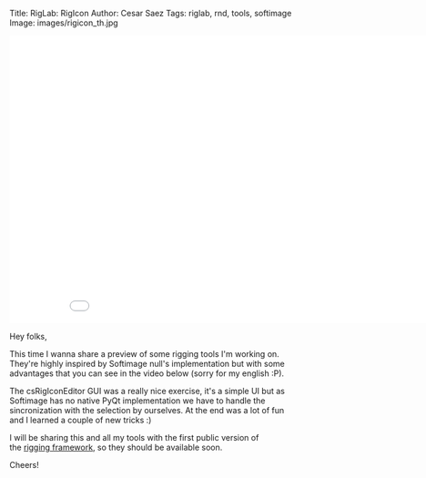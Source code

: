 Title: RigLab: RigIcon
Author: Cesar Saez
Tags: riglab, rnd, tools, softimage
Image: images/rigicon_th.jpg

<div class="flex-video widescreen">
    <iframe src="//player.vimeo.com/video/56682095?title=0&amp;byline=0&amp;portrait=0" width="900" height="506" frameborder="0" webkitallowfullscreen mozallowfullscreen allowfullscreen></iframe>
</div>

Hey folks,

This time I wanna share a preview of some rigging tools I'm working on.
They're highly inspired by Softimage null's implementation but with some
advantages that you can see in the video below (sorry for my english
:P).

The csRigIconEditor GUI was a really nice exercise, it's a simple UI but
as Softimage has no native PyQt implementation we have to handle the
sincronization with the selection by ourselves. At the end was a lot of
fun and I learned a couple of new tricks :)

I will be sharing this and all my tools with the first public version of
the [rigging framework][1], so they should be available soon.

Cheers!


[1]: http://csaez.blogspot.com.es/2012/11/csriglab-overview.html